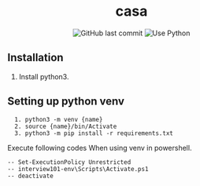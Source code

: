 <br><br>

<h1 align="center">casa</h1>

<p align="center">
  <img alt="GitHub last commit" src="https://img.shields.io/github/last-commit/soohl/debut">
  <img alt="Use Python" src="https://img.shields.io/badge/Use-python-yellow">
</p>

## Installation

1. Install python3.

## Setting up python venv

```
  1. python3 -m venv {name}
  2. source {name}/bin/Activate
  3. python3 -m pip install -r requirements.txt
```

Execute following codes When using venv in powershell.

```
-- Set-ExecutionPolicy Unrestricted
-- interview101-env\Scripts\Activate.ps1
-- deactivate
```

